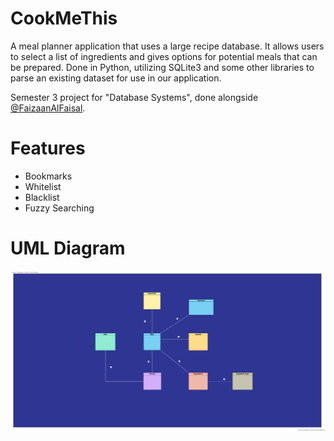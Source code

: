 # CookMeThis

A meal planner application that uses a large recipe database. It allows users to select a list of ingredients and gives options for potential meals that can be prepared.
Done in Python, utilizing SQLite3 and some other libraries to parse an existing dataset for use in our application. 

Semester 3 project for "Database Systems", done alongside [@FaizaanAlFaisal](https://github.com/FaizaanAlFaisal).

# Features

<ul>
  <li>Bookmarks</li>
  <li>Whitelist</li>
  <li>Blacklist</li>
  <li>Fuzzy Searching</li>
</ul>

# UML Diagram
![uml](https://github.com/munimdev/CookMeThis/blob/main/img/Company%20Structure.svg)
